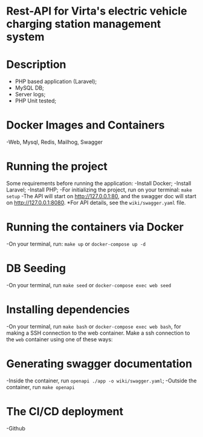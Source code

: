 # Rest-API for Virta's electric vehicle charging station management system

# Description
* PHP based application (Laravel);
* MySQL DB;
* Server logs;
* PHP Unit tested;

# Docker Images and Containers
-Web, Mysql, Redis, Mailhog, Swagger

# Running the project
Some requirements before running the application:
-Install Docker; 
-Install Laravel;
-Install PHP;
-For initializing the project, run on your terminal: `make setup`
-The API will start on http://127.0.0.1:80, and the swagger doc will start on http://127.0.0.1:8080. *For API details, see the `wiki/swagger.yaml` file.

# Running the containers via Docker
-On your terminal, run: `make up` or `docker-compose up -d`

# DB Seeding
-On your terminal, run `make seed` or `docker-compose exec web seed`

# Installing dependencies
-On your terminal, run `make bash` or `docker-compose exec web bash`, for making a SSH connection to the web container.
Make a ssh connection to the `web` container using one of these ways:  

# Generating swagger documentation
-Inside the container, run `openapi ./app -o wiki/swagger.yaml`;
-Outside the container, run `make openapi`

# The CI/CD deployment
-Github

